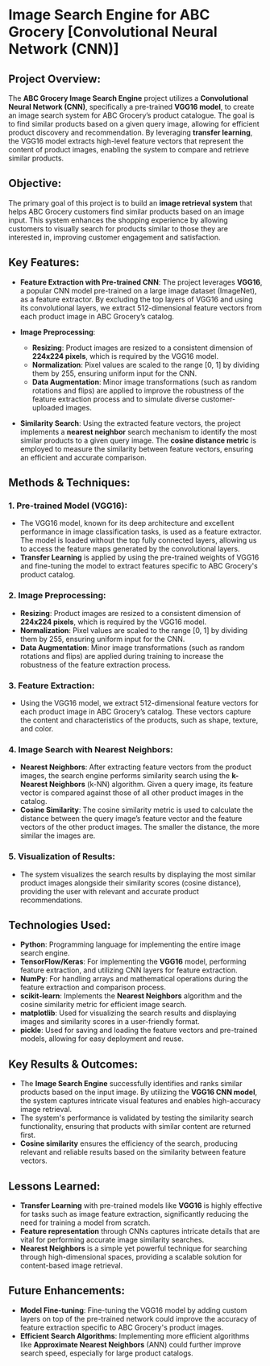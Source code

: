 # Image Search Engine for ABC Grocery [Convolutional Neural Network (CNN)]

## Project Overview:
The **ABC Grocery Image Search Engine** project utilizes a **Convolutional Neural Network (CNN)**, specifically a pre-trained **VGG16 model**, to create an image search system for ABC Grocery’s product catalogue. The goal is to find similar products based on a given query image, allowing for efficient product discovery and recommendation. By leveraging **transfer learning**, the VGG16 model extracts high-level feature vectors that represent the content of product images, enabling the system to compare and retrieve similar products.

## Objective:
The primary goal of this project is to build an **image retrieval system** that helps ABC Grocery customers find similar products based on an image input. This system enhances the shopping experience by allowing customers to visually search for products similar to those they are interested in, improving customer engagement and satisfaction.

## Key Features:
- **Feature Extraction with Pre-trained CNN**: The project leverages **VGG16**, a popular CNN model pre-trained on a large image dataset (ImageNet), as a feature extractor. By excluding the top layers of VGG16 and using its convolutional layers, we extract 512-dimensional feature vectors from each product image in ABC Grocery’s catalog.
- **Image Preprocessing**: 
  - **Resizing**: Product images are resized to a consistent dimension of **224x224 pixels**, which is required by the VGG16 model.
  - **Normalization**: Pixel values are scaled to the range [0, 1] by dividing them by 255, ensuring uniform input for the CNN.
  - **Data Augmentation**: Minor image transformations (such as random rotations and flips) are applied to improve the robustness of the feature extraction process and to simulate diverse customer-uploaded images.

- **Similarity Search**: Using the extracted feature vectors, the project implements a **nearest neighbor** search mechanism to identify the most similar products to a given query image. The **cosine distance metric** is employed to measure the similarity between feature vectors, ensuring an efficient and accurate comparison.

## Methods & Techniques:

### **1. Pre-trained Model (VGG16)**:
   - The VGG16 model, known for its deep architecture and excellent performance in image classification tasks, is used as a feature extractor. The model is loaded without the top fully connected layers, allowing us to access the feature maps generated by the convolutional layers.
   - **Transfer Learning** is applied by using the pre-trained weights of VGG16 and fine-tuning the model to extract features specific to ABC Grocery's product catalog.

### **2. Image Preprocessing**:
   - **Resizing**: Product images are resized to a consistent dimension of **224x224 pixels**, which is required by the VGG16 model.
   - **Normalization**: Pixel values are scaled to the range [0, 1] by dividing them by 255, ensuring uniform input for the CNN.
   - **Data Augmentation**: Minor image transformations (such as random rotations and flips) are applied during training to increase the robustness of the feature extraction process.

### **3. Feature Extraction**:
   - Using the VGG16 model, we extract 512-dimensional feature vectors for each product image in ABC Grocery’s catalog. These vectors capture the content and characteristics of the products, such as shape, texture, and color.

### **4. Image Search with Nearest Neighbors**:
   - **Nearest Neighbors**: After extracting feature vectors from the product images, the search engine performs similarity search using the **k-Nearest Neighbors** (k-NN) algorithm. Given a query image, its feature vector is compared against those of all other product images in the catalog.
   - **Cosine Similarity**: The cosine similarity metric is used to calculate the distance between the query image’s feature vector and the feature vectors of the other product images. The smaller the distance, the more similar the images are.

### **5. Visualization of Results**:
   - The system visualizes the search results by displaying the most similar product images alongside their similarity scores (cosine distance), providing the user with relevant and accurate product recommendations.

## Technologies Used:
- **Python**: Programming language for implementing the entire image search engine.
- **TensorFlow/Keras**: For implementing the **VGG16** model, performing feature extraction, and utilizing CNN layers for feature extraction.
- **NumPy**: For handling arrays and mathematical operations during the feature extraction and comparison process.
- **scikit-learn**: Implements the **Nearest Neighbors** algorithm and the cosine similarity metric for efficient image search.
- **matplotlib**: Used for visualizing the search results and displaying images and similarity scores in a user-friendly format.
- **pickle**: Used for saving and loading the feature vectors and pre-trained models, allowing for easy deployment and reuse.

## Key Results & Outcomes:
- The **Image Search Engine** successfully identifies and ranks similar products based on the input image. By utilizing the **VGG16 CNN model**, the system captures intricate visual features and enables high-accuracy image retrieval.
- The system's performance is validated by testing the similarity search functionality, ensuring that products with similar content are returned first.
- **Cosine similarity** ensures the efficiency of the search, producing relevant and reliable results based on the similarity between feature vectors.

## Lessons Learned:
- **Transfer Learning** with pre-trained models like **VGG16** is highly effective for tasks such as image feature extraction, significantly reducing the need for training a model from scratch.
- **Feature representation** through CNNs captures intricate details that are vital for performing accurate image similarity searches.
- **Nearest Neighbors** is a simple yet powerful technique for searching through high-dimensional spaces, providing a scalable solution for content-based image retrieval.

## Future Enhancements:
- **Model Fine-tuning**: Fine-tuning the VGG16 model by adding custom layers on top of the pre-trained network could improve the accuracy of feature extraction specific to ABC Grocery's product images.
- **Efficient Search Algorithms**: Implementing more efficient algorithms like **Approximate Nearest Neighbors** (ANN) could further improve search speed, especially for large product catalogs.

